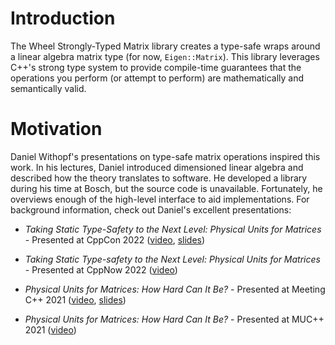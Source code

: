 # Introduction

The Wheel Strongly-Typed Matrix library creates a type-safe wraps around a linear algebra matrix type (for now,
`Eigen::Matrix`). This library leverages C++'s strong type system to provide compile-time guarantees that the
operations you perform (or attempt to perform) are mathematically and semantically valid.

# Motivation

Daniel Withopf's presentations on type-safe matrix operations inspired this work. In his lectures, Daniel introduced
dimensioned linear algebra and described how the theory translates to software. He developed a library during his time
at Bosch, but the source code is unavailable. Fortunately, he overviews enough of the high-level interface to aid implementations. For background information, check out Daniel's excellent presentations:

* _Taking Static Type-Safety to the Next Level: Physical Units for Matrices_ - Presented at CppCon 2022
  ([video](https://www.youtube.com/watch?v=aF3samjRzD4&t=2061s),
  [slides](https://raw.githubusercontent.com/CppCon/CppCon2022/main/Presentations/Taking-static-type-safety-to-the-next-level-physical-units-for-matrices-Daniel-Withopf-CppCon-2022.pdf))

* _Taking Static Type-safety to the Next Level: Physical Units for Matrices_ - Presented at CppNow 2022
  ([video](https://www.youtube.com/watch?v=SLSTS-EvOx4))

* _Physical Units for Matrices: How Hard Can It Be?_ - Presented at Meeting C++ 2021
  ([video](https://www.youtube.com/watch?v=4LmMwhM8ODI),
  [slides](https://meetingcpp.com/mcpp/slides/2021/Physical-units-for-matrices6397.pdf))

* _Physical Units for Matrices: How Hard Can It Be?_ - Presented at MUC++ 2021
  ([video](https://www.youtube.com/watch?v=J6H9CwzynoQ))
